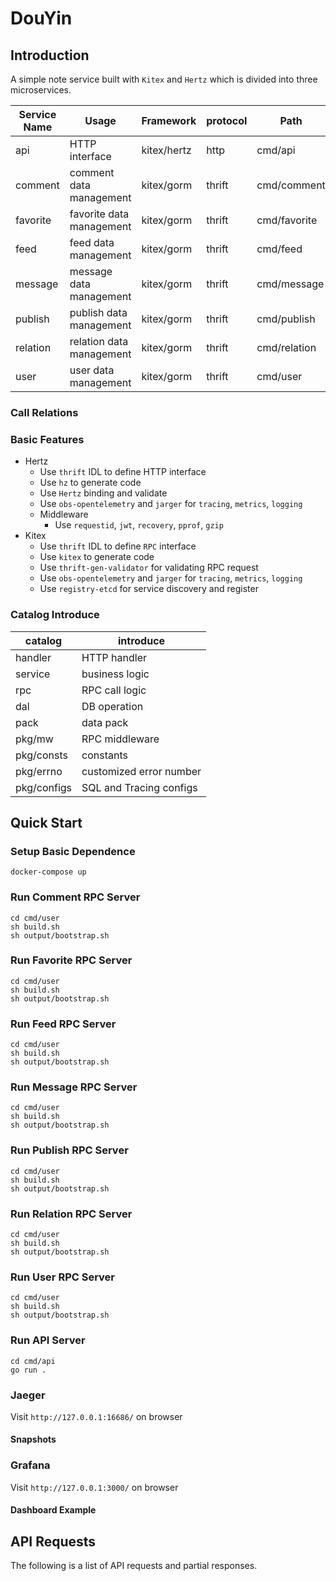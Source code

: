 # DouYin

## Introduction

A simple note service built with `Kitex` and `Hertz` which is divided into three microservices.

| Service Name | Usage                    | Framework   | protocol | Path         | IDL                 |
|--------------|--------------------------|-------------|----------|--------------|---------------------|
| api          | HTTP interface           | kitex/hertz | http     | cmd/api      | idl/api.thrift      |
| comment      | comment data management  | kitex/gorm  | thrift   | cmd/comment  | idl/comment.thrift  |
| favorite     | favorite data management | kitex/gorm  | thrift   | cmd/favorite | idl/favorite.thrift |
| feed         | feed data management     | kitex/gorm  | thrift   | cmd/feed     | idl/feed.thrift     |
| message      | message data management  | kitex/gorm  | thrift   | cmd/message  | idl/message.thrift  |
| publish      | publish data management  | kitex/gorm  | thrift   | cmd/publish  | idl/publish.thrift  |
| relation     | relation data management | kitex/gorm  | thrift   | cmd/relation | idl/relation.thrift |
| user         | user data management     | kitex/gorm  | thrift   | cmd/user     | idl/user.thrift     |

### Call Relations

### Basic Features

- Hertz
    - Use `thrift` IDL to define HTTP interface
    - Use `hz` to generate code
    - Use `Hertz` binding and validate
    - Use `obs-opentelemetry` and `jarger` for `tracing`, `metrics`, `logging`
    - Middleware
        - Use `requestid`, `jwt`, `recovery`, `pprof`, `gzip`
- Kitex
    - Use `thrift` IDL to define `RPC` interface
    - Use `kitex` to generate code
    - Use `thrift-gen-validator` for validating RPC request
    - Use `obs-opentelemetry` and `jarger` for `tracing`, `metrics`, `logging`
    - Use `registry-etcd` for service discovery and register

### Catalog Introduce

| catalog     | introduce               |
|-------------|-------------------------|
| handler     | HTTP handler            |
| service     | business logic          |
| rpc         | RPC call logic          |
| dal         | DB operation            |
| pack        | data pack               |
| pkg/mw      | RPC middleware          |
| pkg/consts  | constants               |
| pkg/errno   | customized error number |
| pkg/configs | SQL and Tracing configs |

## Quick Start

### Setup Basic Dependence

```shell
docker-compose up
```

### Run Comment RPC Server

```shell
cd cmd/user
sh build.sh
sh output/bootstrap.sh
```

### Run Favorite RPC Server

```shell
cd cmd/user
sh build.sh
sh output/bootstrap.sh
```

### Run Feed RPC Server

```shell
cd cmd/user
sh build.sh
sh output/bootstrap.sh
```

### Run Message RPC Server

```shell
cd cmd/user
sh build.sh
sh output/bootstrap.sh
```

### Run Publish RPC Server

```shell
cd cmd/user
sh build.sh
sh output/bootstrap.sh
```

### Run Relation RPC Server

```shell
cd cmd/user
sh build.sh
sh output/bootstrap.sh
```

### Run User RPC Server

```shell
cd cmd/user
sh build.sh
sh output/bootstrap.sh
```

### Run API Server

```shell
cd cmd/api
go run .
```

### Jaeger

Visit `http://127.0.0.1:16686/` on browser

#### Snapshots


### Grafana

Visit `http://127.0.0.1:3000/` on browser

#### Dashboard Example


## API Requests

The following is a list of API requests and partial responses.
